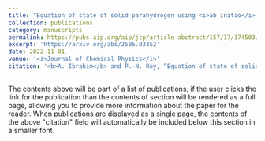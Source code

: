 ```yaml
---
title: "Equation of state of solid parahydrogen using <i>ab initio</i> two-body and three-body interaction potentials"
collection: publications
category: manuscripts
permalink: https://pubs.aip.org/aip/jcp/article-abstract/157/17/174503/2842312/Equation-of-state-of-solid-parahydrogen-using-ab?redirectedFrom=fulltext
excerpt: 'https://arxiv.org/abs/2506.03352'
date: 2022-11-01
venue: '<i>Journal of Chemical Physics</i>'
citation: '<b>A. Ibrahim</b> and P.-N. Roy, “Equation of state of solid parahydrogen using <i>ab initio</i> two-body and three-body interaction potentials”, <i>J. Chem. Phys.</i> <b>157</b>, 174503 (2022).'
---
```


The contents above will be part of a list of publications, if the user clicks the link for the publication than the contents of section will be rendered as a full page, allowing you to provide more information about the paper for the reader. When publications are displayed as a single page, the contents of the above "citation" field will automatically be included below this section in a smaller font.
